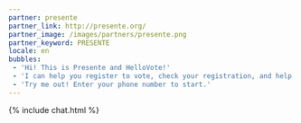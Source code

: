 ```yaml
---
partner: presente
partner_link: http://presente.org/
partner_image: /images/partners/presente.png
partner_keyword: PRESENTE
locale: en
bubbles:
 - 'Hi! This is Presente and HelloVote!'
 - 'I can help you register to vote, check your registration, and help your friends register'
 - 'Try me out! Enter your phone number to start.'
---
```

{% include chat.html %}


